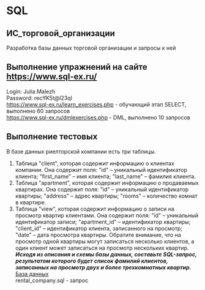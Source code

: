 # SQL
## ИС_торговой_организации
Разработка базы данных торговой организации и запросы к ней  
## Выполнение упражнений на сайте https://www.sql-ex.ru/
Login: Julia.Malezh  
Password: rec!fK5t@l23ql  
https://www.sql-ex.ru/learn_exercises.php - обучающий этап SELECT, выполнено 60 запросов  
https://www.sql-ex.ru/dmlexercises.php - DML, выполнено 10 запросов
## Выполнение тестовых
В базе данных риелторской компании есть три таблицы. 
1) Таблица "client", которая содержит информацию о клиентах компании. Она содержит поля: 
"id" – уникальный идентификатор клиента; 
"first_name" – имя клиента; 
"last_name" – фамилия клиента.
2) Таблица "apartment", которая содержит информацию о продаваемых квартирах. Она содержит поля:
"id" – уникальный идентификатор квартиры;
"address" – адрес квартиры;
"rooms" – количество комнат в квартире.
3) Таблица "view", которая содержит информацию о записи на просмотр квартир клиентами. Она содержит поля:
"id" – уникальный идентификатор записи;
"apartment_id" – идентификатор квартиры;
"client_id" – идентификатор клиента, записанного на просмотр;
"date" – дата просмотра квартиры.
Обратите внимание, что на просмотр одной квартиры могут записаться несколько клиентов, а один клиент может записаться на просмотр нескольких квартир.  
**_Исходя из описания и схемы базы данных, составьте SQL-запрос, результатом которого будет список фамилий клиентов, записанных на просмотр двух и более трехкомнатных квартир._**  
[База данных](https://drive.google.com/file/d/1nsRu9EogS-XAPQfrPNFT1QIEmJLCXT5q/view?usp=sharing)  
rental_company.sql - запрос
